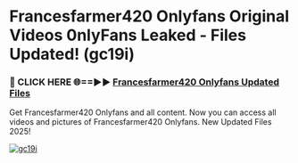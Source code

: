 # Francesfarmer420 Onlyfans Original Videos 0nlyFans Leaked - Files Updated! (gc19i)

<h3>🔴 CLICK HERE 🌐==►► <a href="https://tinyurl.com/2wckxsce" rel="nofollow">Francesfarmer420 Onlyfans Updated Files</a></h3>

Get Francesfarmer420 Onlyfans and all content. Now you can access all videos and pictures of Francesfarmer420 Onlyfans. New Updated Files 2025!

[![gc19i](https://i.imgur.com/AFduVYN.gif)](https://tinyurl.com/2wckxsce)
